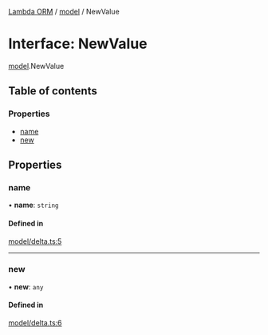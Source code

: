 [Lambda ORM](../README.md) / [model](../modules/model.md) / NewValue

# Interface: NewValue

[model](../modules/model.md).NewValue

## Table of contents

### Properties

- [name](model.NewValue.md#name)
- [new](model.NewValue.md#new)

## Properties

### name

• **name**: `string`

#### Defined in

[model/delta.ts:5](https://github.com/FlavioLionelRita/lambda-orm/blob/eec4cd3/src/orm/model/delta.ts#L5)

___

### new

• **new**: `any`

#### Defined in

[model/delta.ts:6](https://github.com/FlavioLionelRita/lambda-orm/blob/eec4cd3/src/orm/model/delta.ts#L6)
